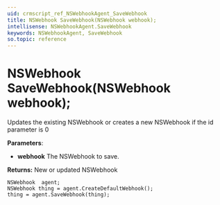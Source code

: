 ```yaml
---
uid: crmscript_ref_NSWebhookAgent_SaveWebhook
title: NSWebhook SaveWebhook(NSWebhook webhook);
intellisense: NSWebhookAgent.SaveWebhook
keywords: NSWebhookAgent, SaveWebhook
so.topic: reference
---
```


# NSWebhook SaveWebhook(NSWebhook webhook);

Updates the existing NSWebhook or creates a new NSWebhook if the id parameter is 0

**Parameters**:
* **webhook** The NSWebhook to save.

**Returns:** New or updated NSWebhook

```crmscript
NSWebhook  agent;
NSWebhook thing = agent.CreateDefaultWebhook();
thing = agent.SaveWebhook(thing);
```


